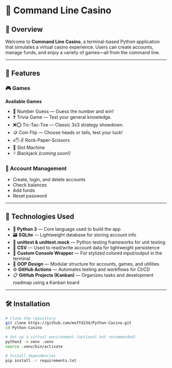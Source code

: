 # 🎰 Command Line Casino

## 📝 Overview

Welcome to **Command Line Casino**, a terminal-based Python application that simulates a virtual casino experience. Users can create accounts, manage funds, and enjoy a variety of games—all from the command line.

---

## 🚀 Features

### 🎮 Games  
**Available Games**
- 🧠 Number Guess — Guess the number and win!
- ❓ Trivia Game — Test your general knowledge.
- ❌⭕ Tic-Tac-Toe — Classic 3x3 strategy showdown.
- 🪙 Coin Flip — Choose heads or tails, test your luck!
- ✊🖐✌ Rock-Paper-Scissors
- 🎰 Slot Machine
- 🃏 Blackjack *(coming soon!)*

### 🧾 Account Management
- Create, login, and delete accounts  
- Check balances  
- Add funds  
- Reset password  

---

## 🧪 Technologies Used

- 🐍 **Python 3** — Core language used to build the app  
- 🗃️ **SQLite** — Lightweight database for storing account info  
- 🧪 **unittest & unittest.mock** — Python testing frameworks for unit testing  
- 📁 **CSV** — Used to read/write account data for lightweight persistence  
- 🎨 **Custom Console Wrapper** — For stylized colored input/output in the terminal  
- 🧩 **OOP Design** — Modular structure for accounts, games, and utilities  
- ⚙️ **GitHub Actions** — Automates testing and workflows for CI/CD  
- 📋 **GitHub Projects (Kanban)** — Organizes tasks and development roadmap using a Kanban board 
---

## 🛠️ Installation

```bash
# Clone the repository
git clone https://github.com/moffd234/Python-Casino.git
cd Python-Casino

# Set up a virtual environment (optional but recommended)
python3 -m venv .venv
source .venv/bin/activate

# Install dependencies
pip install -r requirements.txt
```

